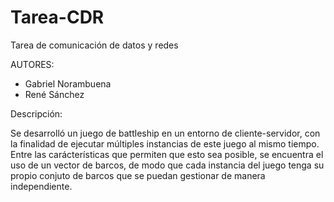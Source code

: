 # Tarea-CDR
Tarea de comunicación de datos y redes


AUTORES:
- Gabriel Norambuena
- René Sánchez

Descripción:

Se desarrolló un juego de battleship en un entorno de cliente-servidor, con la finalidad de ejecutar múltiples instancias de este juego al mismo tiempo. Entre las carácterísticas que permiten que esto sea posible, se encuentra el uso de un vector de barcos, de modo que cada instancia del juego tenga su propio conjuto de barcos que se puedan gestionar de manera independiente.
